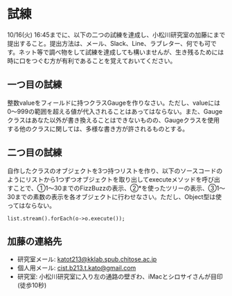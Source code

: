 # 試練
10/16(火) 16:45までに、以下の二つの試練を達成し、小松川研究室の加藤にまで提出すること。提出方法は、メール、Slack、Line、ラブレター、何でも可です。ネット等で調べ物をして試練を達成しても構いませんが、生き残るためには時に口をつぐむ方が有利であることを覚えておいてください。


## 一つ目の試練
整数valueをフィールドに持つクラスGaugeを作りなさい。ただし、valueには0〜999の範囲を超える値が代入されることはあってはならない。また、Gaugeクラスはあなた以外が書き換えることはできないものの、Gaugeクラスを使用する他のクラスに関しては、多様な書き方が許されるものとする。


## 二つ目の試練
自作したクラスのオブジェクトを3つ持つリストを作り、以下のソースコードのようにリストから1つずつオブジェクトを取り出してexecuteメソッドを呼び出すことで、①1〜30までのFizzBuzzの表示、②*を使ったツリーの表示、③1〜30までの素数の表示を各オブジェクトに行わせなさい。ただし、Object型は使ってはならない。

```
list.stream().forEach(o->o.execute());
```


## 加藤の連絡先
* 研究室メール: katot213@kklab.spub.chitose.ac.jp
* 個人用メール: cist.b213.t.kato@gmail.com
* 研究室: 小松川研究室に入り左の通路の壁ぎわ、iMacとシロサイさんが目印(徒歩10秒)
